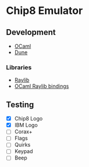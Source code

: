 # Chip8 Emulator

## Development

- [OCaml](https://ocaml.org/)
- [Dune](https://dune.build/)

### Libraries

- [Raylib](https://www.raylib.com/)
- [OCaml Raylib bindings](https://github.com/tjammer/raylib-ocaml)

## Testing

- [x] Chip8 Logo
- [x] IBM Logo
- [ ] Corax+
- [ ] Flags
- [ ] Quirks
- [ ] Keypad
- [ ] Beep